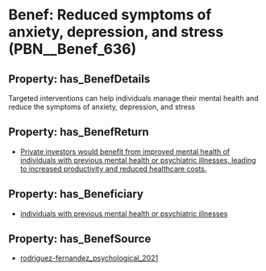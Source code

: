 # Benef: __Reduced symptoms of anxiety, depression, and stress__ (PBN__Benef_636)

## Property: has_BenefDetails

Targeted interventions can help individuals manage their mental health and reduce the symptoms of anxiety, depression, and stress

## Property: has_BenefReturn

* [Private investors would benefit from improved mental health of individuals with previous mental health or psychiatric illnesses, leading to increased productivity and reduced healthcare costs.](../BenefReturn/PBN__BenefReturn_683)

## Property: has_Beneficiary

* [individuals with previous mental health or psychiatric illnesses](../Stakeholder/PBN__Stakeholder_266)

## Property: has_BenefSource

* [rodriguez-fernandez_psychological_2021](../Article/PBN__Article_126)

